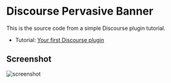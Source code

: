 # Discourse Pervasive Banner

This is the source code from a simple Discourse plugin tutorial.

* Tutorial: [Your first Discourse plugin](http://danneu.com/posts/your-first-discourse-plugin-tutorial/)

## Screenshot

![screenshot](http://dl.dropbox.com/u/51836583/Screenshots/dp.png)
